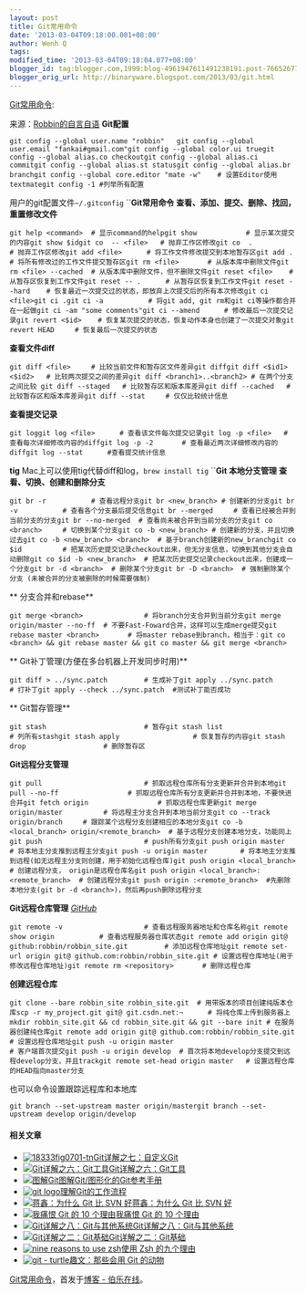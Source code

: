 ```yaml
---
layout: post
title: Git常用命令
date: '2013-03-04T09:18:00.001+08:00'
author: Wenh Q
tags:
modified_time: '2013-03-04T09:18:04.077+08:00'
blogger_id: tag:blogger.com,1999:blog-4961947611491238191.post-7665267796746953053
blogger_orig_url: http://binaryware.blogspot.com/2013/03/git.html
---
```

[Git常用命令](http://blog.jobbole.com/34503/?utm_source=rss&utm_medium=rss&utm_campaign=git%25e5%25b8%25b8%25e7%2594%25a8%25e5%2591%25bd%25e4%25bb%25a4):

来源：[Robbin的自言自语](http://robbinfan.com/blog/34/git-common-command)
**Git配置**

    git config --global user.name "robbin"   git config --global user.email "fankai#gmail.com"git config --global color.ui truegit config --global alias.co checkoutgit config --global alias.ci commitgit config --global alias.st statusgit config --global alias.br branchgit config --global core.editor "mate -w"    # 设置Editor使用textmategit config -1 #列举所有配置

用户的git配置文件`~/.gitconfig`
``**Git常用命令**
**查看、添加、提交、删除、找回，重置修改文件**

    git help <command>  # 显示command的helpgit show            # 显示某次提交的内容git show $idgit co  -- <file>   # 抛弃工作区修改git co  .           # 抛弃工作区修改git add <file>      # 将工作文件修改提交到本地暂存区git add .           # 将所有修改过的工作文件提交暂存区git rm <file>       # 从版本库中删除文件git rm <file> --cached  # 从版本库中删除文件，但不删除文件git reset <file>    # 从暂存区恢复到工作文件git reset -- .      # 从暂存区恢复到工作文件git reset --hard    # 恢复最近一次提交过的状态，即放弃上次提交后的所有本次修改git ci <file>git ci .git ci -a           # 将git add, git rm和git ci等操作都合并在一起做git ci -am "some comments"git ci --amend      # 修改最后一次提交记录git revert <$id>    # 恢复某次提交的状态，恢复动作本身也创建了一次提交对象git revert HEAD     # 恢复最后一次提交的状态

**查看文件diff**

    git diff <file>     # 比较当前文件和暂存区文件差异git diffgit diff <$id1> <$id2>   # 比较两次提交之间的差异git diff <branch1>..<branch2> # 在两个分支之间比较 git diff --staged   # 比较暂存区和版本库差异git diff --cached   # 比较暂存区和版本库差异git diff --stat     # 仅仅比较统计信息

**查看提交记录**

    git loggit log <file>      # 查看该文件每次提交记录git log -p <file>   # 查看每次详细修改内容的diffgit log -p -2       # 查看最近两次详细修改内容的diffgit log --stat      #查看提交统计信息

**tig**
Mac上可以使用tig代替diff和log，`brew install tig`
``**Git 本地分支管理**
**查看、切换、创建和删除分支**

    git br -r           # 查看远程分支git br <new_branch> # 创建新的分支git br -v           # 查看各个分支最后提交信息git br --merged     # 查看已经被合并到当前分支的分支git br --no-merged  # 查看尚未被合并到当前分支的分支git co <branch>     # 切换到某个分支git co -b <new_branch> # 创建新的分支，并且切换过去git co -b <new_branch> <branch>  # 基于branch创建新的new_branchgit co $id          # 把某次历史提交记录checkout出来，但无分支信息，切换到其他分支会自动删除git co $id -b <new_branch>  # 把某次历史提交记录checkout出来，创建成一个分支git br -d <branch>  # 删除某个分支git br -D <branch>  # 强制删除某个分支 (未被合并的分支被删除的时候需要强制)

** 分支合并和rebase**

    git merge <branch>               # 将branch分支合并到当前分支git merge origin/master --no-ff  # 不要Fast-Foward合并，这样可以生成merge提交git rebase master <branch>       # 将master rebase到branch，相当于：git co <branch> && git rebase master && git co master && git merge <branch>

** Git补丁管理(方便在多台机器上开发同步时用)**

    git diff > ../sync.patch         # 生成补丁git apply ../sync.patch          # 打补丁git apply --check ../sync.patch  #测试补丁能否成功

** Git暂存管理**

    git stash                        # 暂存git stash list                   # 列所有stashgit stash apply                  # 恢复暂存的内容git stash drop                   # 删除暂存区

**Git远程分支管理**

    git pull                         # 抓取远程仓库所有分支更新并合并到本地git pull --no-ff                 # 抓取远程仓库所有分支更新并合并到本地，不要快进合并git fetch origin                 # 抓取远程仓库更新git merge origin/master          # 将远程主分支合并到本地当前分支git co --track origin/branch     # 跟踪某个远程分支创建相应的本地分支git co -b <local_branch> origin/<remote_branch>  # 基于远程分支创建本地分支，功能同上git push                         # push所有分支git push origin master           # 将本地主分支推到远程主分支git push -u origin master        # 将本地主分支推到远程(如无远程主分支则创建，用于初始化远程仓库)git push origin <local_branch>   # 创建远程分支， origin是远程仓库名git push origin <local_branch>:<remote_branch>  # 创建远程分支git push origin :<remote_branch>  #先删除本地分支(git br -d <branch>)，然后再push删除远程分支

**Git远程仓库管理**
*[GitHub](http://blog.jobbole.com/6492/ "GitHub如何运作：时间并不决定一切")*

    git remote -v                    # 查看远程服务器地址和仓库名称git remote show origin           # 查看远程服务器仓库状态git remote add origin git@ github:robbin/robbin_site.git         # 添加远程仓库地址git remote set-url origin git@ github.com:robbin/robbin_site.git # 设置远程仓库地址(用于修改远程仓库地址)git remote rm <repository>       # 删除远程仓库

**创建远程仓库**

    git clone --bare robbin_site robbin_site.git  # 用带版本的项目创建纯版本仓库scp -r my_project.git git@ git.csdn.net:~      # 将纯仓库上传到服务器上mkdir robbin_site.git && cd robbin_site.git && git --bare init # 在服务器创建纯仓库git remote add origin git@ github.com:robbin/robbin_site.git    # 设置远程仓库地址git push -u origin master                                      # 客户端首次提交git push -u origin develop  # 首次将本地develop分支提交到远程develop分支，并且trackgit remote set-head origin master   # 设置远程仓库的HEAD指向master分支

也可以命令设置跟踪远程库和本地库

    git branch --set-upstream master origin/mastergit branch --set-upstream develop origin/develop



#### 相关文章

-   [![18333fig0701-tn](http://blog.jobbole.com/wp-content/uploads/2012/08/18333fig0701-tn-150x150.png)](http://blog.jobbole.com/26131/)[Git详解之七：自定义Git](http://blog.jobbole.com/26131/)
-   [![Git详解之六：Git工具](http://blog.jobbole.com/wp-content/uploads/2013/03/20120201122440_167-150x131.png)](http://blog.jobbole.com/26112/)[Git详解之六：Git工具](http://blog.jobbole.com/26112/)
-   [![图解Git](http://blog.jobbole.com/wp-content/uploads/2012/06/basic-usage.svg_-150x150.png)](http://blog.jobbole.com/22647/)[图解Git/图形化的Git参考手册](http://blog.jobbole.com/22647/)
-   [![git
    logo](http://blog.jobbole.com/wp-content/uploads/2012/07/git-logo-150x150.jpg)](http://blog.jobbole.com/24379/)[理解Git的工作流程](http://blog.jobbole.com/24379/)
-   [![蒋鑫：为什么 Git 比 SVN
    好](http://blog.jobbole.com/wp-content/uploads/2012/05/git-pony-svn-ogre-150x150.png)](http://blog.jobbole.com/20069/)[蒋鑫：为什么
    Git 比 SVN 好](http://blog.jobbole.com/20069/)
-   [![我痛恨 Git 的 10
    个理由](http://blog.jobbole.com/wp-content/uploads/2012/03/10-things-I-hate-about-Git01-150x150.png)](http://blog.jobbole.com/15023/)[我痛恨
    Git 的 10 个理由](http://blog.jobbole.com/15023/)
-   [![Git详解之八：Git与其他系统](http://blog.jobbole.com/wp-content/uploads/2012/07/git-logo.jpg)](http://blog.jobbole.com/26198/)[Git详解之八：Git与其他系统](http://blog.jobbole.com/26198/)
-   [![Git详解之二：Git基础](http://blog.jobbole.com/wp-content/uploads/2012/08/20120201121432_845-150x150.png)](http://blog.jobbole.com/25808/)[Git详解之二：Git基础](http://blog.jobbole.com/25808/)
-   [![nine reasons to use
    zsh](http://blog.jobbole.com/wp-content/uploads/2012/09/nine-reasons-to-use-zsh-150x150.png)](http://blog.jobbole.com/28829/)[使用
    Zsh 的九个理由](http://blog.jobbole.com/28829/)
-   [![git -
    turtle](http://blog.jobbole.com/wp-content/uploads/2012/05/git-turtle-150x150.gif)](http://blog.jobbole.com/20123/)[趣文：那些会用
    Git 的动物](http://blog.jobbole.com/20123/)

[Git常用命令](http://blog.jobbole.com/34503/)，首发于[博客 -
伯乐在线](http://blog.jobbole.com/)。
